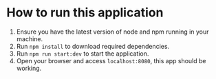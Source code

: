 # How to run this application

1. Ensure you have the latest version of node and npm running in your machine.
2. Run `npm install` to download required dependencies.
3. Run `npm run start:dev` to start the application.
4. Open your browser and access `localhost:8080`, this app should be working. 
